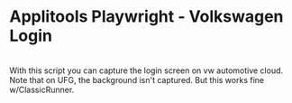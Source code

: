 # Applitools Playwright - Volkswagen Login 

<br>With this script you can capture the login screen on vw automotive cloud. Note that on UFG, the background isn't captured. But this works fine w/ClassicRunner. 